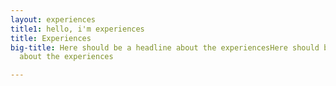 ```yaml
---
layout: experiences
title1: hello, i'm experiences
title: Experiences
big-title: Here should be a headline about the experiencesHere should be a headline
  about the experiences

---
```

